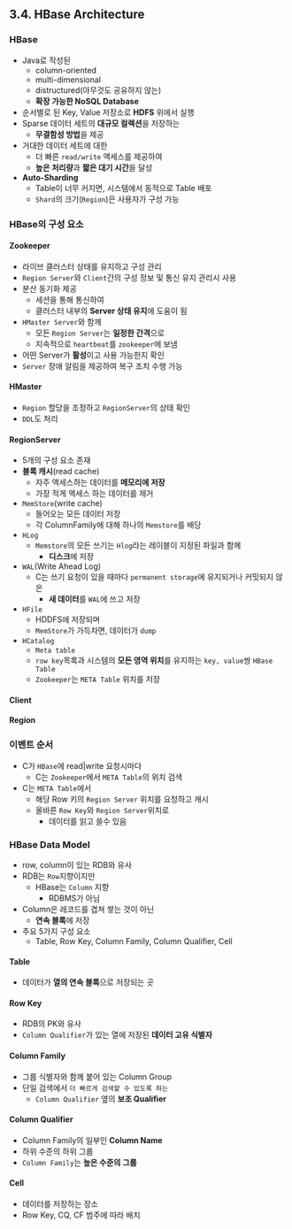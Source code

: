 ## 3.4. HBase Architecture

### HBase
- Java로 작성된
  - column-oriented
  - multi-dimensional
  - distructured(아무것도 공유하지 않는)
  - **확장 가능한 NoSQL Database**
- 순서별로 된 Key, Value 저장소로 **HDFS** 위에서 실행
- Sparse 데이터 세트의 **대규모 컬렉션**을 저장하는
  - **무결함성 방법**을 제공
- 거대한 데이터 세트에 대한
  - 더 빠른 `read/write` 액세스를 제공하여
  - **높은 처리량**과 **짧은 대기 시간**을 달성
- **Auto-Sharding**
  - Table이 너무 커지면, 시스템에서 동적으로 Table 배포
  - `Shard`의 크기(`Region`)은 사용자가 구성 가능

### HBase의 구성 요소
#### Zookeeper
- 라이브 클러스터 상태를 유지하고 구성 관리
- `Region Server`와 `Client`간의 구성 정보 및 통신 유지 관리시 사용 
- 분산 동기화 제공
  - 세션을 통해 통신하여
  - 클러스터 내부의 **Server 상태 유지**에 도움이 됨
- `HMaster Server`와 함께
  - 모든 `Region Server`는 **일정한 간격**으로
  - 지속적으로 `heartbeat`를 `zookeeper`에 보냄
- 어떤 Server가 **활성**이고 사용 가능한지 확인
- `Server` 장애 알림을 제공하여 복구 조치 수행 가능

#### HMaster
- `Region` 할당을 조정하고 `RegionServer`의 상태 확인
- `DDL`도 처리

#### RegionServer
- 5개의 구성 요소 존재
- **블록 캐시**(read cache)
  - 자주 액세스하는 데이터를 **메모리에 저장**
  - 가장 적게 엑세스 하는 데이터를 제거
- `MemStore`(write cache)
  - 들어오는 모든 데이터 저장
  - 각 ColumnFamily에 대해 하나의 `Memstore`를 배당
 - `HLog`
   - `Memstore`의 모든 쓰기는 `Hlog`라는 레이블이 지정된 파일과 함께
     - **디스크**에 저장
 - `WAL`(Write Ahead Log)
   - C는 쓰기 요청이 있을 때마다 `permanent storage`에 유지되거나 커밋되지 않은
     - **새 데이터**를 `WAL`에 쓰고 저장
 - `HFile`
   - HDDFS에 저장되며
   - `MemStore`가 가득차면, 데이터가 `dump`
 - `HCatalog`
   - `Meta table`
   - `row key`목록과 시스템의 **모든 영역 위치**를 유지하는 `key, value`쌍 `HBase Table`
   - `Zookeeper`는 `META Table` 위치를 저장
#### Client
#### Region

### 이벤트 순서
- C가 `HBase`에 read|write 요청시마다
  - C는 `Zookeeper`에서 `META Table`의 위치 검색
- C는 `META Table`에서
  - 해당 Row 키의 `Region Server` 위치를 요청하고 캐시
  - 올바른 `Row Key`와 `Region Server`위치로
    - 데이터를 읽고 쓸수 있음

### HBase Data Model
- row, column이 있는 RDB와 유사
- RDB는 `Row`지향이지만
  - HBase는 `Column` 지향
    - RDBMS가 아님
- Column은 레코드를 겹쳐 쌓는 것이 아닌
  - **연속 블록**에 저장
- 주요 5가지 구성 요소
  - Table, Row Key, Column Family, Column Qualifier, Cell

#### Table
- 데이터가 **열의 연속 블록**으로 저장되는 곳

#### Row Key
- RDB의 PK와 유사
- `Column Qualifier`가 있는 열에 저장된 **데이터 고유 식별자**

#### Column Family
- 그룹 식별자와 함께 붙어 있는 Column Group
- 단일 검색에서 `더 빠르게 검색할 수 있도록 하는`
  - `Column Qualifier` 옆의 **보조 Qualifier**

#### Column Qualifier
- Column Family의 일부인 **Column Name**
- 하위 수준의 하위 그룹
- `Column Family`는 **높은 수준의 그룹**

#### Cell
- 데이터를 저장하는 장소
- Row Key, CQ, CF 범주에 따라 배치